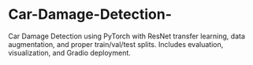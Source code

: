 # Car-Damage-Detection-
Car Damage Detection using PyTorch with ResNet transfer learning, data augmentation, and proper train/val/test splits. Includes evaluation, visualization, and Gradio deployment.
